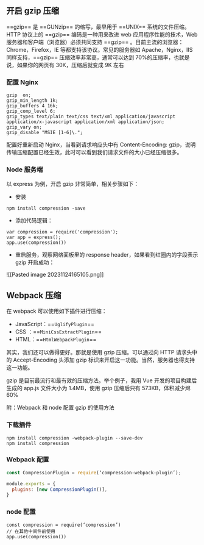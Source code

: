 
## 开启 gzip 压缩

==gzip== 是 ==GUNzip== 的缩写，最早用于 ==UNIX== 系统的文件压缩。HTTP 协议上的 ==gzip== 编码是一种用来改进 web 应用程序性能的技术，Web 服务器和客户端（浏览器）必须共同支持 ==gzip== 。目前主流的浏览器：Chrome，Firefox，IE 等都支持该协议。常见的服务器如 Apache，Nginx，IIS 同样支持，==gzip== 压缩效率非常高，通常可以达到 70%的压缩率，也就是说，如果你的网页有 30K，压缩后就变成 9K 左右

### 配置 Nginx 

```nginx
gzip  on;
gzip_min_length 1k;
gzip_buffers 4 16k;
gzip_comp_level 6;
gzip_types text/plain text/css text/xml application/javascript application/x-javascript application/xml application/json;
gzip_vary on;
gzip_disable "MSIE [1-6]\.";
```

配置好重新启动 Nginx，当看到请求响应头中有 Content-Encoding: gzip，说明传输压缩配置已经生效，此时可以看到我们请求文件的大小已经压缩很多。

### Node 服务端

以 express 为例，开启 gzip 非常简单，相关步骤如下：

- 安装

```Terminal
npm install compression -save
```

- 添加代码逻辑：

```node
var compression = require('compression');
var app = express();
app.use(compression())
```

- 重启服务，观察网络面板里的 response header，如果看到红圈内的字段表示 gzip 开启成功：

![[Pasted image 20231124165105.png]]

## Webpack 压缩

在 webpack 可以使用如下插件进行压缩：

- JavaScript：==`UglifyPlugin`==
- CSS ：==`MiniCssExtractPlugin`==
- HTML：==`HtmlWebpackPlugin`==

其实，我们还可以做得更好。那就是使用 gzip 压缩。可以通过向 HTTP 请求头中的 Accept-Encoding 头添加 gzip 标识来开启这一功能。当然，服务器也得支持这一功能。

gzip 是目前最流行和最有效的压缩方法。举个例子，我用 Vue 开发的项目构建后生成的 app.js 文件大小为 1.4MB，使用 gzip 压缩后只有 573KB，体积减少烬 60%

附：Webpack 和 node 配置 gzip 的使用方法

### 下载插件

```Terminal
npm install compression -webpack-plugin --save-dev
npm install compression
```

### Webpack 配置

```js
const CompressionPlugin = require(‘compression-webpack-plugin’);

module.exports = {
  plugins: [new CompressionPlugin()],
}
```

### node 配置

```node
const compression = require(‘compression’)
// 在其他中间件前使用
app.use(compression())
```

